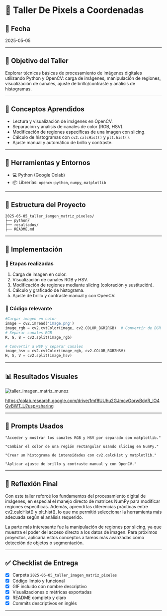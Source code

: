 # 🧪 Taller De Pixels a Coordenadas

## 📅 Fecha  
2025-05-05

---

## 🎯 Objetivo del Taller

Explorar técnicas básicas de procesamiento de imágenes digitales utilizando Python y OpenCV: carga de imágenes, manipulación de regiones, visualización de canales, ajuste de brillo/contraste y análisis de histogramas.

---

## 🧠 Conceptos Aprendidos

- Lectura y visualización de imágenes en OpenCV.
- Separación y análisis de canales de color (RGB, HSV).
- Modificación de regiones específicas de una imagen con slicing.
- Cálculo de histogramas con `cv2.calcHist()` y `plt.hist()`.
- Ajuste manual y automático de brillo y contraste.

---

## 🔧 Herramientas y Entornos

- 💻 Python (Google Colab)
- 📦 Librerías: `opencv-python`, `numpy`, `matplotlib`

---

## 📁 Estructura del Proyecto
```
2025-05-05_taller_iamgen_matriz_pixeles/
├── python/
├── resultados/
├── README.md
```
---

## 🧪 Implementación

### 🔹 Etapas realizadas

1. Carga de imagen en color.
2. Visualización de canales RGB y HSV.
3. Modificación de regiones mediante slicing (coloración y sustitución).
4. Cálculo y graficado de histograma.
5. Ajuste de brillo y contraste manual y con OpenCV.

### 🔹 Código relevante

```python
#Cargar imagen en color
image = cv2.imread('image.png') 
image_rgb = cv2.cvtColor(image, cv2.COLOR_BGR2RGB)  # Convertir de BGR a RGB
# Separar canales RGB
R, G, B = cv2.split(image_rgb)

# Convertir a HSV y separar canales
image_hsv = cv2.cvtColor(image_rgb, cv2.COLOR_RGB2HSV)
H, S, V = cv2.split(image_hsv)
```

---

## 📊 Resultados Visuales

![taller_imagen_matriz_munoz](https://github.com/user-attachments/assets/b091ea1a-02e2-448a-b291-76f285d8ce6b)

https://colab.research.google.com/drive/1mf8UUhu2GJmcvOorwBoVR_lO4GvBWT_U?usp=sharing

---

## 🧩 Prompts Usados

```text
"Acceder y mostrar los canales RGB y HSV por separado con matplotlib."

"Cambiar el color de una región rectangular usando slicing en NumPy."

"Crear un histograma de intensidades con cv2.calcHist y matplotlib."

"Aplicar ajuste de brillo y contraste manual y con OpenCV."
```

---

## 💬 Reflexión Final

Con este taller reforcé los fundamentos del procesamiento digital de imágenes, en especial el manejo directo de matrices NumPy para modificar regiones específicas. Además, aprendí las diferencias prácticas entre cv2.calcHist() y plt.hist(), lo que me permitió seleccionar la herramienta más adecuada según el análisis requerido.

La parte más interesante fue la manipulación de regiones por slicing, ya que muestra el poder del acceso directo a los datos de imagen. Para próximos proyectos, aplicaría estos conceptos a tareas más avanzadas como detección de objetos o segmentación.

---


## ✅ Checklist de Entrega

- [x] Carpeta `2025-05-05_taller_imagen_matriz_pixeles`
- [x] Código limpio y funcional
- [x] GIF incluido con nombre descriptivo
- [x] Visualizaciones o métricas exportadas
- [x] README completo y claro
- [x] Commits descriptivos en inglés

---
